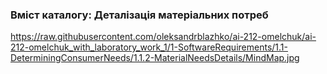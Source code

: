 ### Вміст каталогу: Деталізація матеріальних потреб
https://raw.githubusercontent.com/oleksandrblazhko/ai-212-omelchuk/ai-212-omelchuk_with_laboratory_work_1/1-SoftwareRequirements/1.1-DeterminingConsumerNeeds/1.1.2-MaterialNeedsDetails/MindMap.jpg
